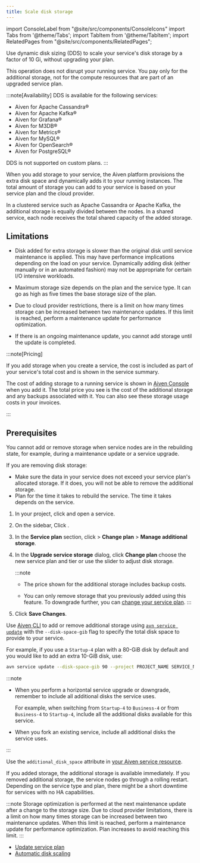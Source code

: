 ```yaml
---
title: Scale disk storage
---
```


import ConsoleLabel from "@site/src/components/ConsoleIcons"
import Tabs from '@theme/Tabs';
import TabItem from '@theme/TabItem';
import RelatedPages from "@site/src/components/RelatedPages";

Use dynamic disk sizing (<abbr>DDS</abbr>) to scale your service's disk storage by a factor of 10 Gi, without upgrading your plan.

This operation does not disrupt your running service. You pay only for the
additional storage, not for the compute resources that are part of an upgraded
service plan.

:::note[Availability]
DDS is available for the following services:

- Aiven for Apache Cassandra®
- Aiven for Apache Kafka®
- Aiven for Grafana®
- Aiven for M3DB®
- Aiven for Metrics®
- Aiven for MySQL®
- Aiven for OpenSearch®
- Aiven for PostgreSQL®

DDS is not supported on custom plans.
:::

When you add storage to your service, the Aiven platform provisions the
extra disk space and dynamically adds it to your running instances. The
total amount of storage you can add to your service is based on your
service plan and the cloud provider.

In a clustered service such as Apache Cassandra or Apache Kafka, the
additional storage is equally divided between the nodes. In a shared
service, each node receives the total shared capacity of the added
storage.

## Limitations

- Disk added for extra storage is slower than the original disk until service maintenance
  is applied. This may have performance implications depending on the load on your service.
  Dynamically adding disk (either manually or in an automated fashion) may not be
  appropriate for certain I/O intensive workloads.

- Maximum storage size depends on the plan and the service type. It
  can go as high as five times the base storage size of the plan.
- Due to cloud provider restrictions, there is a limit on how many
  times storage can be increased between two maintenance updates. If
  this limit is reached, perform a maintenance update for
  performance optimization.
- If there is an ongoing maintenance update, you cannot add storage
  until the update is completed.

:::note[Pricing]

If you add storage when you create a service, the cost is included as
part of your service's total cost and is shown in the service summary.

The cost of adding storage to a running service is shown in [Aiven
Console](https://console.aiven.io/) when you add it. The total price you
see is the cost of the additional storage and any backups associated
with it. You can also see these storage usage costs in your invoices.

:::

## Prerequisites

You cannot add or remove storage when service nodes are in the
rebuilding state, for example, during a maintenance update or a
service upgrade.

If you are removing disk storage:

-   Make sure the data in your service does not exceed your service
    plan's allocated storage. If it does, you will not be able to
    remove the additional storage.
-   Plan for the time it takes to rebuild the service. The time it takes
    depends on the service.


<Tabs groupId="group1">
<TabItem value="console" label="Console" default>

1. In your project, click <ConsoleLabel name="services"/> and open a service.
1. On the sidebar, Click <ConsoleLabel name="service settings"/>.
1. In the **Service plan** section, click <ConsoleLabel name="actions"/> >
   **Change plan** > **Manage additional storage**.
1. In the **Upgrade service storage** dialog, click **Change plan**
   choose the new service plan and tier or use the slider to adjust disk
   storage.

   :::note
   - The price shown for the additional storage includes backup costs.

   - You can only remove storage that you previously added using this
     feature. To downgrade further, you can
     [change your service plan](/docs/platform/howto/scale-services).
   :::

1. Click **Save Changes**.

</TabItem>
<TabItem value="cli" label="CLI">

Use [Aiven CLI](/docs/tools/cli) to add or remove additional storage using
[`avn service update`](/docs/tools/cli/service-cli#avn-cli-service-update) with the
`--disk-space-gib` flag to specify the total disk space to provide to your service.

For example, if you use a
`Startup-4` plan with a 80-GiB disk by default and you would like to add
an extra 10-GiB disk, use:

```bash
avn service update --disk-space-gib 90 --project PROJECT_NAME SERVICE_NAME
```

:::note

-  When you perform a horizontal service upgrade or downgrade,
   remember to include all additional disks the service uses.

   For example, when switching from `Startup-4` to `Business-4` or from
   `Business-4` to `Startup-4`, include all the additional disks
   available for this service.

-  When you fork an existing service, include all additional disks the service uses.

:::

</TabItem>
<TabItem value="terraform" label="Terraform">

Use the `additional_disk_space` attribute in
[your Aiven service resource](https://registry.terraform.io/providers/aiven/aiven/latest/docs).

</TabItem>
</Tabs>

If you added storage, the additional storage is available immediately.
If you removed additional storage, the service nodes go through a rolling restart.
Depending on the service type and plan, there might be a short downtime for services with
no HA capabilities.

:::note
Storage optimization is performed at the next maintenance update after a
change to the storage size. Due to cloud provider limitations, there is
a limit on how many times storage can be increased between two
maintenance updates. When this limit is reached, perform a
maintenance update for performance optimization. Plan increases to avoid reaching
this limit.
:::

<RelatedPages/>

- [Update service plan](/docs/platform/howto/scale-services)
- [Automatic disk scaling](/docs/platform/howto/disk-autoscaler)

